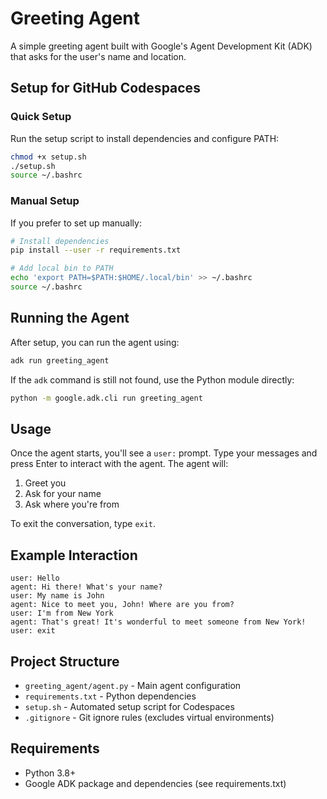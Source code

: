 # Greeting Agent

A simple greeting agent built with Google's Agent Development Kit (ADK) that asks for the user's name and location.

## Setup for GitHub Codespaces

### Quick Setup
Run the setup script to install dependencies and configure PATH:

```bash
chmod +x setup.sh
./setup.sh
source ~/.bashrc
```

### Manual Setup
If you prefer to set up manually:

```bash
# Install dependencies
pip install --user -r requirements.txt

# Add local bin to PATH
echo 'export PATH=$PATH:$HOME/.local/bin' >> ~/.bashrc
source ~/.bashrc
```

## Running the Agent

After setup, you can run the agent using:

```bash
adk run greeting_agent
```

If the `adk` command is still not found, use the Python module directly:

```bash
python -m google.adk.cli run greeting_agent
```

## Usage

Once the agent starts, you'll see a `user:` prompt. Type your messages and press Enter to interact with the agent. The agent will:

1. Greet you
2. Ask for your name
3. Ask where you're from

To exit the conversation, type `exit`.

## Example Interaction

```
user: Hello
agent: Hi there! What's your name?
user: My name is John
agent: Nice to meet you, John! Where are you from?
user: I'm from New York
agent: That's great! It's wonderful to meet someone from New York!
user: exit
```

## Project Structure

- `greeting_agent/agent.py` - Main agent configuration
- `requirements.txt` - Python dependencies
- `setup.sh` - Automated setup script for Codespaces
- `.gitignore` - Git ignore rules (excludes virtual environments)

## Requirements

- Python 3.8+
- Google ADK package and dependencies (see requirements.txt)